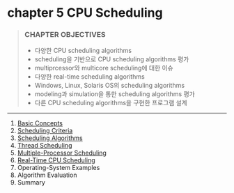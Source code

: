 # chapter 5 CPU Scheduling

> ### CHAPTER OBJECTIVES
>
> - 다양한 CPU scheduling algorithms
> - scheduling을 기반으로 CPU scheduling algorithms 평가
> - multiprcessor와 multicore scheduling에 대한 이슈
> - 다양한 real-time scheduling algorithms
> - Windows, Linux, Solaris OS의 scheduling algorithms
> - modeling과 simulation을 통한 scheduling algorithms 평가
> - 다른 CPU scheduling algorithms을 구현한 프로그램 설계

---

1. [Basic Concepts](1_Basic_Concepts/README.md)
2. [Scheduling Criteria](2_Scheduling_Criteria/README.md)
3. [Scheduling Algorithms](3_Scheduling_Algorithms/README.md)
4. [Thread Scheduling](4_Thread_Scheduling/README.md)
5. [Multiple-Processor Scheduling](5_Multiple_Processor_Scheduling/README.md)
6. [Real-Time CPU Scheduling](6_Real_Time_CPU_Scheduling/README.md)
7. Operating-System Examples
8. Algorithm Evaluation
9. Summary
